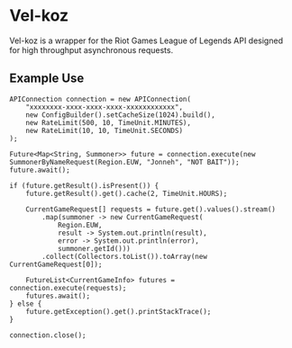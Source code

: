 Vel-koz
=======

Vel-koz is a wrapper for the Riot Games League of Legends API designed for high throughput asynchronous requests.

Example Use
-----------

~~~
APIConnection connection = new APIConnection(
	"xxxxxxxx-xxxx-xxxx-xxxx-xxxxxxxxxxxx", 
	new ConfigBuilder().setCacheSize(1024).build(),
	new RateLimit(500, 10, TimeUnit.MINUTES), 
	new RateLimit(10, 10, TimeUnit.SECONDS)
);

Future<Map<String, Summoner>> future = connection.execute(new SummonerByNameRequest(Region.EUW, "Jonneh", "NOT BAIT"));
future.await();

if (future.getResult().isPresent()) {
	future.getResult().get().cache(2, TimeUnit.HOURS);

	CurrentGameRequest[] requests = future.get().values().stream()
		.map(summoner -> new CurrentGameRequest(
			Region.EUW, 
			result -> System.out.println(result), 
			error -> System.out.println(error), 
			summoner.getId()))
		.collect(Collectors.toList()).toArray(new CurrentGameRequest[0]);

	FutureList<CurrentGameInfo> futures = connection.execute(requests);
	futures.await();
} else {
	future.getException().get().printStackTrace();
}

connection.close();
~~~
